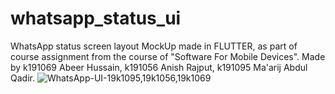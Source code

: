 # whatsapp_status_ui

WhatsApp status screen layout MockUp made in FLUTTER, as part of course assignment from the course of "Software For Mobile Devices".
Made by k191069 Abeer Hussain, k191056 Anish Rajput, k191095 Ma'arij Abdul Qadir.
![WhatsApp-UI-19k1095,19k1056,19k1069](https://user-images.githubusercontent.com/106697920/227594413-01fa8580-eba0-4b39-ab86-93505e97453f.png)
